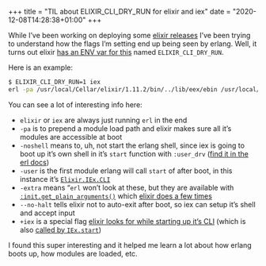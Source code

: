 +++
title = "TIL about ELIXIR_CLI_DRY_RUN for elixir and iex"
date = "2020-12-08T14:28:38+01:00"
+++

While I’ve been working on deploying some [elixir releases][] I’ve been trying to understand how the flags I’m setting end up being seen by erlang. Well, it turns out elixir [has an ENV var for this][var] named `ELIXIR_CLI_DRY_RUN`.

[elixir releases]: https://hexdocs.pm/mix/Mix.Tasks.Release.html
[var]: https://github.com/elixir-lang/elixir/blob/76d245b6081c53228bf99fc1494add5de7872065/bin/elixir#L227

Here is an example:

```sh
$ ELIXIR_CLI_DRY_RUN=1 iex
erl -pa /usr/local/Cellar/elixir/1.11.2/bin/../lib/eex/ebin /usr/local/Cellar/elixir/1.11.2/bin/../lib/elixir/ebin /usr/local/Cellar/elixir/1.11.2/bin/../lib/ex_unit/ebin /usr/local/Cellar/elixir/1.11.2/bin/../lib/iex/ebin /usr/local/Cellar/elixir/1.11.2/bin/../lib/logger/ebin /usr/local/Cellar/elixir/1.11.2/bin/../lib/mix/ebin -noshell -user Elixir.IEx.CLI -extra --no-halt +iex
```

You can see a lot of interesting info here:

* `elixir` or `iex` are always just running `erl` in the end
* `-pa` is to prepend a module load path and elixir makes sure all it’s modules are accessible at boot
* `-noshell` means to, uh, not start the erlang shell, since iex is going to boot up it’s own shell in it’s `start` function with `:user_drv` ([find it in the erl docs](https://erlang.org/doc/man/erl.html))
* `-user` is the first module erlang will call `start` of after boot, in this instance it’s [`Elixir.IEx.CLI`](https://github.com/elixir-lang/elixir/blob/76d245b6081c53228bf99fc1494add5de7872065/lib/iex/lib/iex/cli.ex#L52)
* `-extra` means “`erl` won’t look at these, but they are available with [`:init.get_plain_arguments()`](https://erlang.org/doc/man/init.html#get_plain_arguments-0) which [elixir does a few times](https://github.com/elixir-lang/elixir/search?q=get_plain_arguments)
* `--no-halt` tells elixir not to auto-exit after boot, so iex can setup it’s shell and accept input
* `+iex` is a special flag [elixir looks for while starting up it’s CLI](https://github.com/elixir-lang/elixir/blob/76d245b6081c53228bf99fc1494add5de7872065/lib/elixir/lib/kernel/cli.ex#L301) (which is also [called by `IEx.start`](https://github.com/elixir-lang/elixir/blob/76d245b6081c53228bf99fc1494add5de7872065/lib/iex/lib/iex/cli.ex#L127))

I found this super interesting and it helped me learn a lot about how erlang boots up, how modules are loaded, etc.
